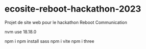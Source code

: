 # ecosite-reboot-hackathon-2023
Projet de site web pour le hackathon Reboot Communication

<!-- A faire -->

nvm use 18.18.0

npm i
npm install sass
npm i vite
npm i  three

